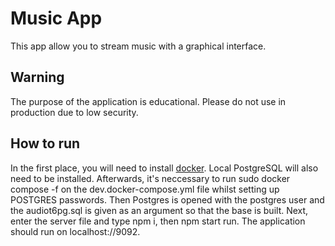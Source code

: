 # Music App

This app allow you to stream music with a graphical interface.

## Warning

The purpose of the application is educational. Please do not use in production due to low security.

## How to run

In the first place, you will need to install [docker](https://docs.docker.com/compose/install/). Local PostgreSQL will also need to be installed.
Afterwards, it's neccessary to run sudo docker compose -f on the dev.docker-compose.yml file whilst setting up POSTGRES passwords. Then Postgres is opened with the postgres user and the audiot6pg.sql is given as an argument so that the base is built. Next, enter the server file and type npm i, then npm start run. The application should run on localhost://9092.
